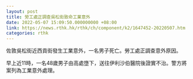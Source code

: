 ```yaml
---
layout: post
title: 勞工處正調查吳松街致命工業意外
date: 2022-05-07 15:09:50.000000000 +08:00
link: https://news.rthk.hk/rthk/ch/component/k2/1647452-20220507.htm
categories: rthk
---
```


佐敦吳松街近西貢街發生工業意外，一名男子死亡。勞工處正調查意外原因。

早上近11時，一名48歲男子由高處墮下，送往伊利沙伯醫院後證實不治。警方將案列為工業意外處理。
